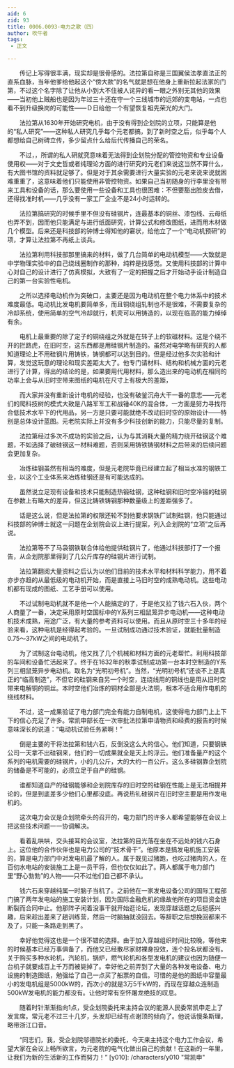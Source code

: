```yaml
---
aid: 6
zid: 93
title: 0006.0093-电力之歌（四）
author: 吹牛者
tags: 
 - 正文

---
```




　　传记上写得很丰满，现实却是很骨感的。法拉第自称是三国翼侯法孝直法正的直系血脉，当年他爹给他起这个“傍大款”的名气就是想在他身上重新拉起法家的门第，不过这个名字除了让他从小到大不住被人诧异的看一眼之外别无其他的效果——当初他上贼船也是因为年过三十还在守一个三线城市的远郊的变电站，一点也看不到升级换岗的可能性——Ｄ日给他一个有望恢复祖先荣光的大门。

　　法拉第从1630年开始研究电机，由于没有得到企划院的立项，只能算是他的“私人研究”——这种私人研究几乎每个元老都搞，到了新时空之后，似乎每个人都想给自己树碑立传，多少留点什么给后代传播自己的荣名。

　　不过，，所谓的私人研就究意味着无法得到企划院分配的管控物资和专业设备使用权——对于文史哲或者纯理论方面的进行研究的元老们来说这当然不算什么，有大图书馆的资料就足够了。但是对于其余需要进行大量实验的元老来说来说就困难重重了，这意味着他们只能使用非管控物资。如果自己当初随身的行李里没有带来工具和设备的话，那么要使用一些设备和工具也很困难：不但要豁出脸皮去借，还得找准时机——几乎没有一家工厂企业不是24小时运转的。

　　法拉第搞研究的时候手里不但没有硅钢片，连最基本的铜丝、漆包线、云母纸也弄不到，因而他只能满足与进行纸面研究，计算公式和修改图纸，进而用木材做几个模型。后来还是科技部的钟博士得知他的窘状，给他立了一个“电动机预研”的项，才算让法拉第不再纸上谈兵。

　　法拉第利用科技部那里搞来的材料，做了几台简单的电动机模型——大致就是中学物理实验中的自己绕线圈制作的那种，纯粹是找感觉。又使用科技部的计算中心对自己的设计进行了仿真模拟，大致有了一定的把握之后才开始动手设计制造自己的第一台实验性电机。

　　之所以选择电动机作为突破口，主要还是因为电动机在整个电力体系中的技术难度最低。电动机比发电机要简单多，而且铜绕组轧制也不是很难，不需要复杂的冷却系统，使用简单的空气冷却就行，机壳可以用铸造的，以现在临高的能力绰绰有余。

　　电机上最重要的除了定子的铜绕组之外就是在转子上的软磁材料。这是个绕不开的拦路虎，在旧时空，这东西都是用硅钢片制造的。虽然对电学略有研究的人都知道理论上不用硅钢片用铸铁，铸钢都可以达到目的。但是经过他多次实验和计算，发觉这玩意的理论和现实差距太大了。他专门请材料、结构和机械方面的元老进行了计算，得出的结论的是，如果要用代用材料，那么造出来的电动机在相同的功率上会与从旧时空带来图纸的电机在尺寸上有极大的差距，

　　而大家并没有重新设计电机的经验，也没有破釜沉舟大干一番的意志——元老们的爬科技树的模式大致是八路军军工和战锤40K的混合体，一方面是努力寻找符合低技术水平下的代用品，另一方是只要可能就绝不改动旧时空的原始设计——特别是总体设计蓝图。元老院实际上并没有多少科技创新的能力，只能尽量的复制。

　　法拉第经过多次不成功的实验之后，认为与其消耗大量的精力绕开硅钢这个难题，不如选择了破硅钢这一材料难题，否则采用铸铁铸钢材料之后带来的后续问题会更加复杂。

　　冶炼硅钢虽然有相当的难度，但是元老院毕竟已经建立起了相当水准的钢铁工业，以这个工业体系来冶炼硅钢还是有可能达成的。

　　虽然说立足现有设备和技术只能制造热锻硅钢，这种硅钢和旧时空冷锻的硅钢在参数上有略大的差异，但这比铸铁铸钢那种数量级上的差距强多了。

　　话是这么说，但是法拉第的权限还轮不到他要求钢铁厂试制硅钢，他只能通过科技部的钟博士就这一问题在企划院会议上进行提案，列入企划院的“立项”之后再说。

　　法拉第等不了马袅钢铁联合体给他提供硅钢片了，他通过科技部打了一个报告，从企划院那里得到了几公斤库存的硅钢片进行试制。

　　法拉第翻阅大量资料之后认为以他们目前的技术水平和材料科学能力，用不着亦步亦趋的从最低级的电动机开始，而是直接上马旧时空的成熟电动机。这些电动机都有现成的图纸、工艺手册可以使用。

　　不过试制电动机就不是他一个人能搞定的了，于是他又拉了钱六石入伙，两个人商量了一番，决定采用原时空国标中的Y系列三相鼠笼异步电动机——这种电动机技术成熟，用途广泛，有大量的参考资料可以使用。而且从原时空三十多年的经验来看，这种电机是经得起考验的。一旦试制成功通过技术验证，就能批量制造0.75～37kW之间的电动机了。

　　为了试制这台电动机，他又找了几个机械和材料方面的元老帮忙。利用科技部的车间和设备忙活起来了。终于在1632年的秋季试制成功第一台本时空制造的Y系列三相鼠笼异步电动机。取名为“光明初号机”。当然，“光明初号机”还谈不上是真正的“临高制造”，不但它的硅钢来自另一个时空，连绕线用的铜线也是用从旧时空带来电解铜的铜丝。本时空他们冶炼的铜材全部是火法铜，根本不适合用作电机的绕线材料。

　　不过，这一成果验证了电力部门完全有能力自制电机，这使得电力部门上上下下的信心充足了许多。常凯申部长在一次审批法拉第申请物资和经费的报告的时候意味深长的说道：“电动机试验任务紧啊！”

　　倒是主要的干将法拉第和钱六石，反倒没这么大的信心。他们知道，只要钢铁公司一天拿不出硅钢来，他们的一切成果就全是天上的浮云。他们准备量产的这个系列的电机需要的硅钢片，小的几公斤，大的大约一百公斤。这么多硅钢靠企划院的储备是不可能的，必须立足于自产的硅钢。

　　谁都知道自产的硅钢能够和企划院库存的旧时空的硅钢在性能上是无法相提并论的，但是到底差多少他们心里都没底。再说热钆硅钢片在旧时空主要是用作发电机的。

　　这次电力会议是企划院牵头的召开的，电力部门的许多人都希望能够在会议上把这些技术问题一一协调解决。

　　看着乱哄哄，交头接耳的会议室，法拉第的目光落在坐在不远处的钱六石身上。这位他的合作伙伴也是电力公司的“技术骨干”。他原本是搞发电机施工安装的，算是电力部门中对发电机最了解的人。属于既见过猪跑，也吃过猪肉的人，在百仞水电站的安装施工上是一员干将，但也仅仅如此了。两人都属于电力部门里“野心勃勃”的人物——只不过他们自己都不承认。

　　钱六石来穿越纯属一时脑子当机了。之前他在一家发电设备公司的国际工程部门搞了两年发电站的施工安装计划，因为国际金融危机的缘故他所在的项目资金链断裂而合同中止。他那阵子闲着没事干就开始逛论坛，发现穿越话题之后挺感兴趣，后来趁出差来了趟训练营，然后一时脑抽就没回去。等辞职之后想挽回都来不及了，只能一条路走到黑了。

　　幸好他觉得这也是一个很不错的选择。由于加入穿越组织时间比较晚，等他来的时候基本已经万事俱备了，而他又已经散尽家财裸身投效，连个投名状都没有。关于购买多种水轮机，汽轮机，锅炉，燃气轮机和各型发电机的建议也因为随便一台机子就要成百上千万而被毙掉了。幸好他之前弄到了大量的各种发电设备、电力设施的制造图纸，勉强给了自己一点买了船票的自信。可惜的是他的图纸中容量最小的发电机组是5000kW的，而次小的就是3万5千kW的，而现在穿越众连制造500kW发电机的能力都没有。让他时常有空怀屠龙绝技的叹息。

　　随着时针渐渐指向1点，受企划院委托来主持会议的能源人民委常凯申走上了发言席。常元老不过三十几岁，头发却已经有点谢顶的倾向了。他说话慢条斯理，略带浙江口音。

　　“同志们，我，受企划院邬德院长的委托，今天来主持这个电力工作会议，希望大家在会议上畅所欲言，为元老院的电气化做出自己的贡献！在这新的一年里，让我们为新的生活新的工作而努力！”
[y010]: /characters/y010 "常凯申"


